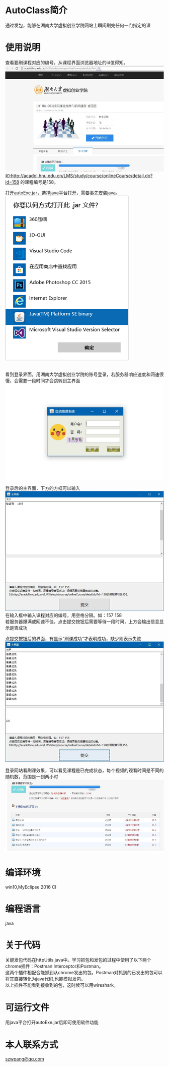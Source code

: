 # AutoClass简介
通过发包，能够在湖南大学虚拟创业学院网站上瞬间刷完任何一门指定的课

# 使用说明
查看要刷课程对应的编号，从课程界面浏览器地址的id值得知。<br>
![Image text](https://github.com/StratANewProject/AutoClass/blob/master/%E8%AF%BE%E7%A8%8B%E7%BC%96%E5%8F%B7%E6%9F%A5%E7%9C%8B%E6%96%B9%E6%B3%95.JPG)
<br>如:http://acadol.hnu.edu.cn/LMS/study/course/onlineCourse/detail.do?id=158 的课程编号是158。<br>

打开autoExe.jar，选择java平台打开，需要事先安装java。<br>
![Image text](https://github.com/StratANewProject/AutoClass/blob/master/%E6%89%93%E5%BC%80%E6%96%B9%E5%BC%8F.png)

<br>看到登录界面，用湖南大学虚拟创业学院的账号登录，若服务器响应速度和网速很慢，会需要一段时间才会跳转到主界面<br>
![Image text](https://github.com/StratANewProject/AutoClass/blob/master/%E7%99%BB%E5%BD%95%E7%95%8C%E9%9D%A2.JPG)

登录后的主界面，下方的方框可以输入<br>
![Image text](https://github.com/StratANewProject/AutoClass/blob/master/%E5%88%9D%E5%A7%8B%E4%B8%BB%E7%95%8C%E9%9D%A2.JPG)
<br>在输入框中输入课程对应的编号，用空格分隔。如：157 158<br>
若服务器爆满或网速不佳，点击提交按钮后需要等待一段时间，上方会输出信息显示是否成功<br>

点提交按钮后的界面，有显示“刷课成功”才表明成功，缺少则表示失败<br>
![Image text](https://github.com/StratANewProject/AutoClass/blob/master/%E4%B8%BB%E7%95%8C%E9%9D%A2%E8%BF%90%E8%A1%8C%E7%BB%93%E6%9E%9C.jpg)

登录网站看刷课效果，可以看见课程是已完成状态，每个视频的观看时间是不同的随机数，范围是一到两小时<br>
![Image text](https://github.com/StratANewProject/AutoClass/blob/master/%E6%95%88%E6%9E%9C.JPG)

# 编译环境
win10,MyEclipse 2016 CI

# 编程语言
java

# 关于代码
关键发包代码在httpUtils.java中。学习抓包和发包的过程中使用了以下两个chrome插件：Postman Interceptor和Postman。<br>
这两个插件相配合能抓到从chrome发出的包。Postman对抓到的已发出的包可以将其直接转化为java代码,也能模拟发包。<br>
以上插件不能看到接收到的包，这时候可以用wireshark。

# 可运行文件
用java平台打开autoExe.jar后即可使用软件功能

# 本人联系方式
szwpang@qq.com
